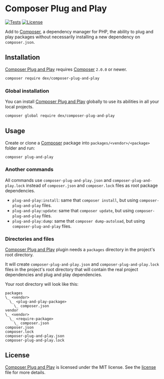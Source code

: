 # Composer Plug and Play

<a href="https://github.com/edersoares/composer-plug-and-play/actions"><img src="https://github.com/edersoares/composer-plug-and-play/workflows/tests/badge.svg" alt="Tests" /></a>
<a href="https://github.com/edersoares/composer-plug-and-play/blob/master/LICENSE"><img src="https://img.shields.io/github/license/edersoares/composer-plug-and-play" alt="License" /></a>

Add to [Composer](https://getcomposer.org/), a dependency manager for PHP, the ability to plug and play packages without
necessarily installing a new dependency on `composer.json`.

## Installation

[Composer Plug and Play](https://github.com/edersoares/composer-plug-and-play/) requires [Composer](https://getcomposer.org/)
`2.0.0` or newer.

```bash
composer require dex/composer-plug-and-play
```

### Global installation

You can install [Composer Plug and Play](https://github.com/edersoares/composer-plug-and-play/) globally to use its
abilities in all your local projects.

```bash
composer global require dex/composer-plug-and-play
```

## Usage

Create or clone a [Composer](https://getcomposer.org/) package into `packages/<vendor>/<package>` folder and run:

```bash
composer plug-and-play
```

### Another commands

All commands use `composer-plug-and-play.json` and `composer-plug-and-play.lock` instead of `composer.json` and 
`composer.lock` files as root package dependencies.

- `plug-and-play:install`: same that `composer install`, but using `composer-plug-and-play` files.
- `plug-and-play:update`: same that `composer update`, but using `composer-plug-and-play` files.
- `plug-and-play:dump`: same that `composer dump-autoload`, but using `composer-plug-and-play` files.

### Directories and files

[Composer Plug and Play](https://github.com/edersoares/composer-plug-and-play/) plugin needs a `packages` directory in
the project's root directory.

It will create `composer-plug-and-play.json` and `composer-plug-and-play.lock` files in the project's root directory
that will contain the real project dependencies and plug and play dependencies.

Your root directory will look like this:

```
packages
\_ <vendor>
  \_ <plug-and-play-package>
    \_ composer.json
vendor
\_ <vendor>
  \_ <require-package>
    \_ composer.json
composer.json
composer.lock
composer-plug-and-play.json
composer-plug-and-play.lock
```

## License

[Composer Plug and Play](https://github.com/edersoares/composer-plug-and-play/) is licensed under the MIT license.
See the [license](https://github.com/edersoares/composer-plug-and-play/blob/master/LICENSE) file for more details.
